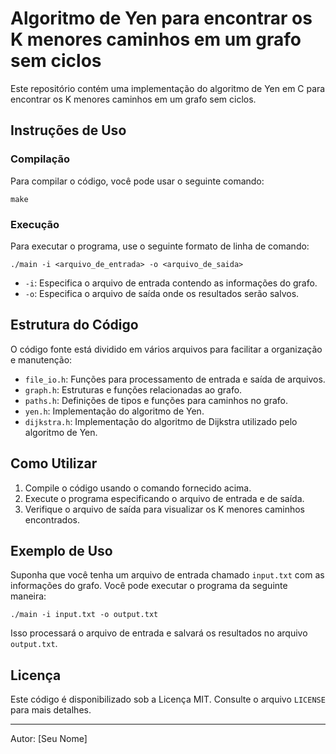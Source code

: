 # Algoritmo de Yen para encontrar os K menores caminhos em um grafo sem ciclos

Este repositório contém uma implementação do algoritmo de Yen em C para encontrar os K menores caminhos em um grafo sem ciclos.

## Instruções de Uso

### Compilação

Para compilar o código, você pode usar o seguinte comando:

```
make
```

### Execução

Para executar o programa, use o seguinte formato de linha de comando:

```
./main -i <arquivo_de_entrada> -o <arquivo_de_saida>
```

- `-i`: Especifica o arquivo de entrada contendo as informações do grafo.
- `-o`: Especifica o arquivo de saída onde os resultados serão salvos.

## Estrutura do Código

O código fonte está dividido em vários arquivos para facilitar a organização e manutenção:

- `file_io.h`: Funções para processamento de entrada e saída de arquivos.
- `graph.h`: Estruturas e funções relacionadas ao grafo.
- `paths.h`: Definições de tipos e funções para caminhos no grafo.
- `yen.h`: Implementação do algoritmo de Yen.
- `dijkstra.h`: Implementação do algoritmo de Dijkstra utilizado pelo algoritmo de Yen.

## Como Utilizar

1. Compile o código usando o comando fornecido acima.
2. Execute o programa especificando o arquivo de entrada e de saída.
3. Verifique o arquivo de saída para visualizar os K menores caminhos encontrados.

## Exemplo de Uso

Suponha que você tenha um arquivo de entrada chamado `input.txt` com as informações do grafo. Você pode executar o programa da seguinte maneira:

```
./main -i input.txt -o output.txt
```

Isso processará o arquivo de entrada e salvará os resultados no arquivo `output.txt`.

## Licença

Este código é disponibilizado sob a Licença MIT. Consulte o arquivo `LICENSE` para mais detalhes.

---
Autor: [Seu Nome]

